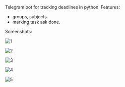 Telegram bot for tracking deadlines in python.
Features:
 - groups, subjects.
 - marking task ask done.

Screenshots:

![1](https://github.com/matrix_1220/iut_deadlines_bot/blob/main/screenshots/1.jpg?raw=true)

![2](https://github.com/matrix_1220/iut_deadlines_bot/blob/main/screenshots/2.jpg?raw=true)

![3](https://github.com/matrix_1220/iut_deadlines_bot/blob/main/screenshots/3.jpg?raw=true)

![4](https://github.com/matrix_1220/iut_deadlines_bot/blob/main/screenshots/4.jpg?raw=true)

![5](https://github.com/matrix_1220/iut_deadlines_bot/blob/main/screenshots/5.jpg?raw=true)
